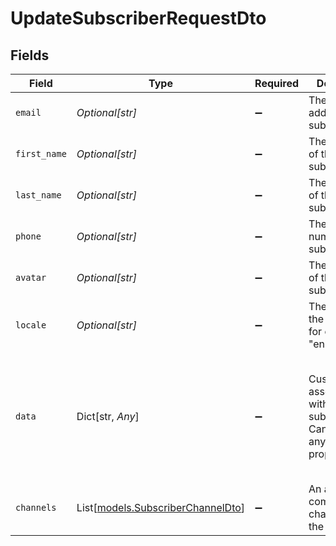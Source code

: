 # UpdateSubscriberRequestDto


## Fields

| Field                                                                                              | Type                                                                                               | Required                                                                                           | Description                                                                                        | Example                                                                                            |
| -------------------------------------------------------------------------------------------------- | -------------------------------------------------------------------------------------------------- | -------------------------------------------------------------------------------------------------- | -------------------------------------------------------------------------------------------------- | -------------------------------------------------------------------------------------------------- |
| `email`                                                                                            | *Optional[str]*                                                                                    | :heavy_minus_sign:                                                                                 | The email address of the subscriber.                                                               | john.doe@example.com                                                                               |
| `first_name`                                                                                       | *Optional[str]*                                                                                    | :heavy_minus_sign:                                                                                 | The first name of the subscriber.                                                                  | John                                                                                               |
| `last_name`                                                                                        | *Optional[str]*                                                                                    | :heavy_minus_sign:                                                                                 | The last name of the subscriber.                                                                   | Doe                                                                                                |
| `phone`                                                                                            | *Optional[str]*                                                                                    | :heavy_minus_sign:                                                                                 | The phone number of the subscriber.                                                                | +1234567890                                                                                        |
| `avatar`                                                                                           | *Optional[str]*                                                                                    | :heavy_minus_sign:                                                                                 | The avatar URL of the subscriber.                                                                  | https://example.com/avatar.jpg                                                                     |
| `locale`                                                                                           | *Optional[str]*                                                                                    | :heavy_minus_sign:                                                                                 | The locale of the subscriber, for example "en-US".                                                 | en-US                                                                                              |
| `data`                                                                                             | Dict[str, *Any*]                                                                                   | :heavy_minus_sign:                                                                                 | Custom data associated with the subscriber. Can contain any additional properties.                 | {<br/>"preferences": {<br/>"notifications": true,<br/>"theme": "dark"<br/>},<br/>"tags": [<br/>"premium",<br/>"newsletter"<br/>]<br/>} |
| `channels`                                                                                         | List[[models.SubscriberChannelDto](../models/subscriberchanneldto.md)]                             | :heavy_minus_sign:                                                                                 | An array of communication channels for the subscriber.                                             |                                                                                                    |